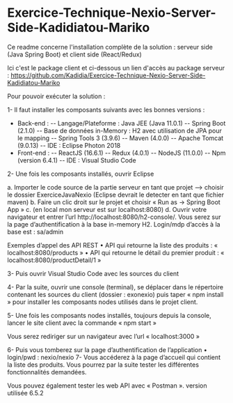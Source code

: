 # Exercice-Technique-Nexio-Server-Side-Kadidiatou-Mariko
 Ce readme concerne l'installation complète de la solution : 
 serveur side (Java Spring Boot) et client side (React/Redux)
 
   Ici c'est le package client et ci-dessous un lien d'accès au package serveur :
   https://github.com/Kadidia/Exercice-Technique-Nexio-Server-Side-Kadidiatou-Mariko
 

Pour pouvoir exécuter la solution :

1-	Il faut installer les composants suivants avec les bonnes versions :
-	Back-end : 
      --	Langage/Plateforme : Java JEE (Java 11.0.1)
      --	Spring Boot (2.1.0)
      --	Base de données in-Memory : H2 avec utilisation de JPA pour le mapping
      --	Spring Tools 3 (3.9.6)
      --	Maven (4.0.0)
      --	Apache Tomcat (9.0.13)
      --	IDE : Eclipse Photon 2018
-	Front-end : 
      --	ReactJS (16.6.1)
      --	Redux (4.0.1)
      --	NodeJS (11.0.0)
      --	 Npm (version 6.4.1)
      --	IDE : Visual Studio Code

2-	Une fois les composants installés, ouvrir Eclipse

a.	Importer le code source de la partie serveur en tant que projet  --> choisir le dossier ExerciceJavaNexio (Eclipse devrait le                   detecter en tant que fichier maven)
b.	Faire un clic droit sur le projet et choisir « Run as → Spring Boot App »
c.	(en local mon serveur est sur localhost:8080)
d.	Ouvrir votre navigateur  et entrer l’url http://localhost:8080/h2-console/. Vous serez sur la page d’authentification à la base
          in-memory H2.  Login/mdp d’accès à la base est : sa/admin
          
Exemples d’appel des API REST
  •	API qui retourne la liste des produits : « localhost:8080/products »
  •	API qui retourne le détail du premier produit : « localhost:8080/productDetail/1 »

3-	Puis ouvrir Visual Studio Code avec les sources du client 

4-	Par la suite, ouvrir une console (terminal), se déplacer dans le répertoire contenant les sources du client (dossier : exonexio)
      puis taper « npm install » pour installer les composants nodes utilisés dans le projet client. 

5-	Une fois les composants nodes installés, toujours depuis la console, lancer le site client avec la commande « npm start » 

Vous serez rediriger sur un navigateur avec l’url « localhost:3000 »

6-	Puis vous tomberez sur la page d’authentification de l’application 
    •	login/pwd : nexio/nexio
7-	Vous accéderez à la page d’accueil qui contient la liste des produits. Vous pourrez par la suite tester les différentes fonctionnalités demandées. 

Vous pouvez également tester les web API avec « Postman ». version utilisée 6.5.2
